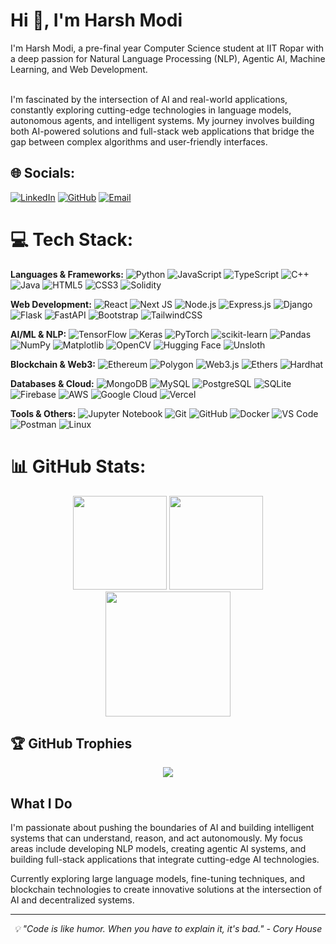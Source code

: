 # Hi 👋, I'm Harsh Modi

I'm Harsh Modi, a pre-final year Computer Science student at IIT Ropar with a deep passion for Natural Language Processing (NLP), Agentic AI, Machine Learning, and Web Development. <br><br>

I'm fascinated by the intersection of AI and real-world applications, constantly exploring cutting-edge technologies in language models, autonomous agents, and intelligent systems. My journey involves building both AI-powered solutions and full-stack web applications that bridge the gap between complex algorithms and user-friendly interfaces.

## 🌐 Socials:
[![LinkedIn](https://img.shields.io/badge/LinkedIn-%230077B5.svg?logo=linkedin&logoColor=white&style=for-the-badge)](https://linkedin.com/in/harsh-modi) [![GitHub](https://img.shields.io/badge/GitHub-%23121011.svg?logo=github&logoColor=white&style=for-the-badge)](https://github.com/HarshModi2005) [![Email](https://img.shields.io/badge/Email-D14836?logo=gmail&logoColor=white&style=for-the-badge)](mailto:harshkmodi2005@gmail.com)

# 💻 Tech Stack:

**Languages & Frameworks:**
![Python](https://img.shields.io/badge/python-3670A0?style=for-the-badge&logo=python&logoColor=ffdd54) ![JavaScript](https://img.shields.io/badge/javascript-%23323330.svg?style=for-the-badge&logo=javascript&logoColor=%23F7DF1E) ![TypeScript](https://img.shields.io/badge/typescript-%23007ACC.svg?style=for-the-badge&logo=typescript&logoColor=white) ![C++](https://img.shields.io/badge/c++-%2300599C.svg?style=for-the-badge&logo=c%2B%2B&logoColor=white) ![Java](https://img.shields.io/badge/java-%23ED8B00.svg?style=for-the-badge&logo=openjdk&logoColor=white) ![HTML5](https://img.shields.io/badge/html5-%23E34F26.svg?style=for-the-badge&logo=html5&logoColor=white) ![CSS3](https://img.shields.io/badge/css3-%231572B6.svg?style=for-the-badge&logo=css3&logoColor=white) ![Solidity](https://img.shields.io/badge/Solidity-%23363636.svg?style=for-the-badge&logo=solidity&logoColor=white)

**Web Development:**
![React](https://img.shields.io/badge/react-%2320232a.svg?style=for-the-badge&logo=react&logoColor=%2361DAFB) ![Next JS](https://img.shields.io/badge/Next-black?style=for-the-badge&logo=next.js&logoColor=white) ![Node.js](https://img.shields.io/badge/node.js-6DA55F?style=for-the-badge&logo=node.js&logoColor=white) ![Express.js](https://img.shields.io/badge/express.js-%23404d59.svg?style=for-the-badge&logo=express&logoColor=%2361DAFB) ![Django](https://img.shields.io/badge/django-%23092E20.svg?style=for-the-badge&logo=django&logoColor=white) ![Flask](https://img.shields.io/badge/flask-%23000.svg?style=for-the-badge&logo=flask&logoColor=white) ![FastAPI](https://img.shields.io/badge/FastAPI-005571?style=for-the-badge&logo=fastapi) ![Bootstrap](https://img.shields.io/badge/bootstrap-%238511FA.svg?style=for-the-badge&logo=bootstrap&logoColor=white) ![TailwindCSS](https://img.shields.io/badge/tailwindcss-%2338B2AC.svg?style=for-the-badge&logo=tailwind-css&logoColor=white)

**AI/ML & NLP:**
![TensorFlow](https://img.shields.io/badge/TensorFlow-%23FF6F00.svg?style=for-the-badge&logo=TensorFlow&logoColor=white) ![Keras](https://img.shields.io/badge/Keras-%23D00000.svg?style=for-the-badge&logo=Keras&logoColor=white) ![PyTorch](https://img.shields.io/badge/PyTorch-%23EE4C2C.svg?style=for-the-badge&logo=PyTorch&logoColor=white) ![scikit-learn](https://img.shields.io/badge/scikit--learn-%23F7931E.svg?style=for-the-badge&logo=scikit-learn&logoColor=white) ![Pandas](https://img.shields.io/badge/pandas-%23150458.svg?style=for-the-badge&logo=pandas&logoColor=white) ![NumPy](https://img.shields.io/badge/numpy-%23013243.svg?style=for-the-badge&logo=numpy&logoColor=white) ![Matplotlib](https://img.shields.io/badge/Matplotlib-%23ffffff.svg?style=for-the-badge&logo=Matplotlib&logoColor=black) ![OpenCV](https://img.shields.io/badge/opencv-%23white.svg?style=for-the-badge&logo=opencv&logoColor=white) ![Hugging Face](https://img.shields.io/badge/🤗%20Hugging%20Face-FFD21E?style=for-the-badge) ![Unsloth](https://img.shields.io/badge/Unsloth-FF6B6B?style=for-the-badge)

**Blockchain & Web3:**
![Ethereum](https://img.shields.io/badge/Ethereum-3C3C3D?style=for-the-badge&logo=Ethereum&logoColor=white) ![Polygon](https://img.shields.io/badge/Polygon-8247E5?style=for-the-badge&logo=polygon&logoColor=white) ![Web3.js](https://img.shields.io/badge/web3.js-F16822?style=for-the-badge&logo=web3.js&logoColor=white) ![Ethers](https://img.shields.io/badge/Ethers.js-764ABC?style=for-the-badge&logo=ethereum&logoColor=white) ![Hardhat](https://img.shields.io/badge/Hardhat-FFF100?style=for-the-badge&logo=hardhat&logoColor=black)

**Databases & Cloud:**
![MongoDB](https://img.shields.io/badge/MongoDB-%234ea94b.svg?style=for-the-badge&logo=mongodb&logoColor=white) ![MySQL](https://img.shields.io/badge/mysql-4479A1.svg?style=for-the-badge&logo=mysql&logoColor=white) ![PostgreSQL](https://img.shields.io/badge/postgres-%23316192.svg?style=for-the-badge&logo=postgresql&logoColor=white) ![SQLite](https://img.shields.io/badge/sqlite-%2307405e.svg?style=for-the-badge&logo=sqlite&logoColor=white) ![Firebase](https://img.shields.io/badge/firebase-%23039BE5.svg?style=for-the-badge&logo=firebase) ![AWS](https://img.shields.io/badge/AWS-%23FF9900.svg?style=for-the-badge&logo=amazon-aws&logoColor=white) ![Google Cloud](https://img.shields.io/badge/GoogleCloud-%234285F4.svg?style=for-the-badge&logo=google-cloud&logoColor=white) ![Vercel](https://img.shields.io/badge/vercel-%23000000.svg?style=for-the-badge&logo=vercel&logoColor=white)

**Tools & Others:**
![Jupyter Notebook](https://img.shields.io/badge/jupyter-%23FA0F00.svg?style=for-the-badge&logo=jupyter&logoColor=white) ![Git](https://img.shields.io/badge/git-%23F05033.svg?style=for-the-badge&logo=git&logoColor=white) ![GitHub](https://img.shields.io/badge/github-%23121011.svg?style=for-the-badge&logo=github&logoColor=white) ![Docker](https://img.shields.io/badge/docker-%230db7ed.svg?style=for-the-badge&logo=docker&logoColor=white) ![VS Code](https://img.shields.io/badge/VS%20Code-0078d4.svg?style=for-the-badge&logo=visual-studio-code&logoColor=white) ![Postman](https://img.shields.io/badge/Postman-FF6C37?style=for-the-badge&logo=postman&logoColor=white) ![Linux](https://img.shields.io/badge/Linux-FCC624?style=for-the-badge&logo=linux&logoColor=black)

# 📊 GitHub Stats:

<p align="center">
    <img height=150 src="https://github-readme-stats.vercel.app/api?username=HarshModi2005&count_private=true&include_all_commits=true&theme=radical&show_icons=true" />
    <img height=150 src="https://github-readme-stats.vercel.app/api/top-langs/?username=HarshModi2005&layout=compact&theme=radical&langs_count=10&hide=html,css" />
    <br />
    <img height=200 src="https://github-readme-streak-stats.herokuapp.com/?user=HarshModi2005&theme=radical&hide_border=false" /><br/>
</p>

## 🏆 GitHub Trophies
<p align="center">
    <img src="https://github-profile-trophy.vercel.app/?username=HarshModi2005&theme=radical&title=Commits,PullRequest,Repositories,Followers,MultiLanguage,Stars&column=6&count_private=true" /> 
</p>

## What I Do

I'm passionate about pushing the boundaries of AI and building intelligent systems that can understand, reason, and act autonomously. My focus areas include developing NLP models, creating agentic AI systems, and building full-stack applications that integrate cutting-edge AI technologies.

Currently exploring large language models, fine-tuning techniques, and blockchain technologies to create innovative solutions at the intersection of AI and decentralized systems.

---
<p align="center">
  <i>💡 "Code is like humor. When you have to explain it, it's bad." - Cory House</i>
</p>
